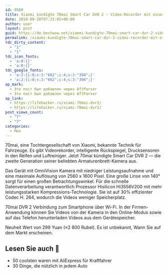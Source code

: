 ```yaml
---
id: 9560
title: Xiaomi kündigte 70mai Smart Car DVR 2 — Video-Recorder mit einer Auflösung von 2K
date: 2019-09-28T07:33:05+00:00
author: user
layout: post
guid: https://de.bestwow.net/xiaomi-kundigte-70mai-smart-car-dvr-2-video-recorder-mit-einer-auflosung-von-2k/
permalink: /xiaomi-kundigte-70mai-smart-car-dvr-2-video-recorder-mit-einer-auflosung-von-2k/
tdc_dirty_content:
  - "1"
  - "1"
tdc_icon_fonts:
  - 'a:0:{}'
  - 'a:0:{}'
tdc_google_fonts:
  - 'a:2:{i:0;s:3:"662";i:4;s:3:"394";}'
  - 'a:2:{i:0;s:3:"662";i:4;s:3:"394";}'
ap_mark:
  - Это пост был добавлен через AftParser
  - Это пост был добавлен через AftParser
ap_link:
  - https://lifehacker.ru/xiami-70mai-dvr2/
  - https://lifehacker.ru/xiami-70mai-dvr2/
post_views_count:
  - "7"
  - "7"
categories:
  - Men
---
```

70mai, eine Tochtergesellschaft von Xiaomi, bekannte Technik für Fahrzeuge. Es gibt Videorekorder, intelligente Rückspiegel, Drucksensoren in den Reifen und Luftreiniger. Jetzt 70mai kündigte Smart Car DVR 2 — die zweite Generation seiner beliebten Armaturenbrett-Kamera aus.

Das Gerät mit OmniVision Kamera mit niedriger Leistungsaufnahme und eine maximale Auflösung von 2560 x 1600 Pixel. Eine große Linse von 140° sorgt für einen großen Betrachtungswinkel. Für die schnelle Datenverarbeitung verantwortlich Prozessor Hisilicon Hi3556V200 mit mehr leistungsstarken Kompressions-Technologie. Sie ist auf 30% effizienter Codec H. 264, wodurch die Videos weniger Speicherplatz.

70mai DVR 2 Verbindung zum Smartphone über Wi-Fi. In der Firmen-Anwendung können Sie Videos von der Kamera in den Online-Modus sowie auf das Telefon herunterladen Videos aus dem Gerätespeicher.

Neuheit Wert von 299 Yuan (≈2 800 Rubel). Es ist unbekannt, Wann Sie auf dem Markt erscheinen.

<div>
  <h2 class="read-also__title">
    <span>Lesen Sie auch</span> <span>🧐 </span>
  </h2>
  
  <ul class="read-also__list">
    <li>
      50 coolsten waren mit AliExpress für Kraftfahrer
    </li>
    <li>
      30 Dinge, die nützlich in jedem Auto
    </li>
  </ul>
</div>